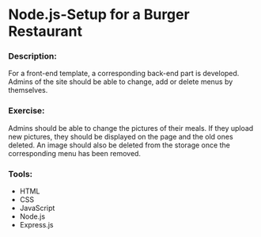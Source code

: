 # Node.js-Setup for a Burger Restaurant

### Description:

For a front-end template, a corresponding back-end part is developed. Admins of the site should be able to change, add or delete menus by themselves.

### Exercise:

Admins should be able to change the pictures of their meals. If they upload new pictures, they should be displayed on the page and the old ones deleted. An image should also be deleted from the storage once the corresponding menu has been removed.

### Tools:

-   HTML
-   CSS
-   JavaScript
-   Node.js
-   Express.js
